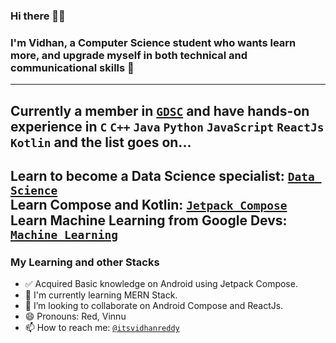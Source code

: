 ### Hi there 👋🏻
### I'm Vidhan, a Computer Science student who wants learn more, and upgrade myself in both technical and communicational skills 🚀
----
Currently a member in [`GDSC`](https://github.com/GDSC-REC) and have hands-on experience in  `C` `C++` `Java` `Python` `JavaScript` `ReactJs` `Kotlin` and the list goes on... 
----
Learn to become a Data Science specialist: [`Data Science`](https://www.kaggle.com/learn)\
Learn Compose and Kotlin: [`Jetpack Compose`](https://developer.android.com/courses/android-basics-compose/course)\
Learn Machine Learning from Google Devs: [`Machine Learning`](https://developers.google.com/machine-learning)
----
### My Learning and other Stacks
- ✅ Acquired Basic knowledge on Android using Jetpack Compose.
- 🌱 I'm currently learning MERN Stack.
- 👯 I’m looking to collaborate on Android Compose and ReactJs.
- 😄 Pronouns: Red, Vinnu
- 📫 How to reach me: [`@itsvidhanreddy`](https://linktr.ee/itsvidhanreddy)
<!--
**AVidhanR/AVidhanR** is a ✨ _special_ ✨ repository because its `README.md` (this file) appears on your GitHub profile.

Here are some ideas to get you started:

- 🔭 I’m currently working on ...
- 🌱 I’m currently learning ...
- 👯 I’m looking to collaborate on ...
- 🤔 I’m looking for help with ...
- 💬 Ask me about ...
- 📫 How to reach me: ...
- 😄 Pronouns: ...
- ⚡ Fun fact: ...
-->
